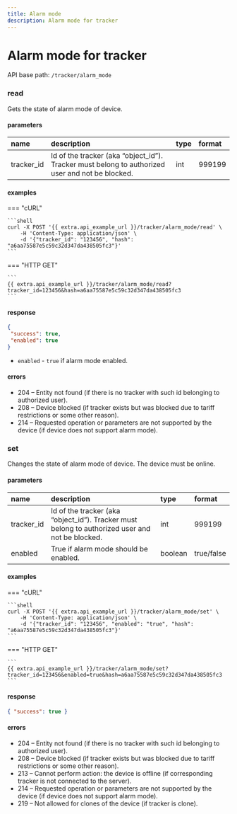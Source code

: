 ```yaml
---
title: Alarm mode
description: Alarm mode for tracker
---
```

# Alarm mode for tracker

API base path: `/tracker/alarm_mode`

### read

Gets the state of alarm mode of device.

#### parameters

| name | description | type | format |
| :------ | :------ | :----- | :----- |
| tracker_id | Id of the tracker (aka “object_id”). Tracker must belong to authorized user and not be blocked. | int | 999199 |

#### examples

=== "cURL"

    ```shell
    curl -X POST '{{ extra.api_example_url }}/tracker/alarm_mode/read' \
        -H 'Content-Type: application/json' \ 
        -d '{"tracker_id": "123456", "hash": "a6aa75587e5c59c32d347da438505fc3"}'
    ```

=== "HTTP GET"

    ```
    {{ extra.api_example_url }}/tracker/alarm_mode/read?tracker_id=123456&hash=a6aa75587e5c59c32d347da438505fc3
    ```

#### response

```json
{
 "success": true,
 "enabled": true
}
```

* `enabled` - `true` if alarm mode enabled.

#### errors

* 204 – Entity not found (if there is no tracker with such id belonging to authorized user).
* 208 – Device blocked (if tracker exists but was blocked due to tariff restrictions or some other reason).
* 214 – Requested operation or parameters are not supported by the device (if device does not support alarm mode).

### set

Changes the state of alarm mode of device. The device must be online.

#### parameters

| name | description | type | format |
| :------ | :------ | :----- | :----- |
| tracker_id | Id of the tracker (aka “object_id”). Tracker must belong to authorized user and not be blocked. | int | 999199 |
| enabled | True if alarm mode should be enabled. | boolean | true/false |

#### examples

=== "cURL"

    ```shell
    curl -X POST '{{ extra.api_example_url }}/tracker/alarm_mode/set' \
        -H 'Content-Type: application/json' \ 
        -d '{"tracker_id": "123456", "enabled": "true", "hash": "a6aa75587e5c59c32d347da438505fc3"}'
    ```

=== "HTTP GET"

    ```
    {{ extra.api_example_url }}/tracker/alarm_mode/set?tracker_id=123456&enabled=true&hash=a6aa75587e5c59c32d347da438505fc3
    ```

#### response

```json
{ "success": true }
```

#### errors

* 204 – Entity not found (if there is no tracker with such id belonging to authorized user).
* 208 – Device blocked (if tracker exists but was blocked due to tariff restrictions or some other reason).
* 213 – Cannot perform action: the device is offline (if corresponding tracker is not connected to the server).
* 214 – Requested operation or parameters are not supported by the device (if device does not support alarm mode).
* 219 – Not allowed for clones of the device (if tracker is clone).

